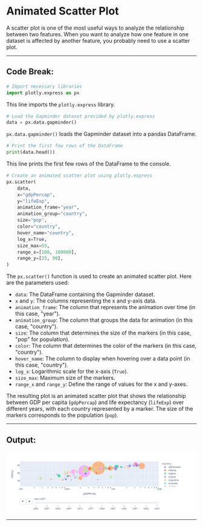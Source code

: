 # Animated Scatter Plot

A scatter plot is one of the most useful ways to analyze the relationship between two features.
When you want to analyze how one feature in one dataset is affected by another feature, you probably need to use a scatter plot.

-----

## Code Break:

```python
# Import necessary libraries
import plotly.express as px
```

This line imports the `plotly.express` library.

```python
# Load the Gapminder dataset provided by plotly.express
data = px.data.gapminder()
```

`px.data.gapminder()` loads the Gapminder dataset into a pandas DataFrame.

```python
# Print the first few rows of the DataFrame
print(data.head())
```

This line prints the first few rows of the DataFrame to the console.

```python
# Create an animated scatter plot using plotly.express
px.scatter(
    data,
    x="gdpPercap",
    y="lifeExp",
    animation_frame="year",
    animation_group="country",
    size="pop",
    color="country",
    hover_name="country",
    log_x=True,
    size_max=55,
    range_x=[100, 100000],
    range_y=[25, 90],
)
```

The `px.scatter()` function is used to create an animated scatter plot. Here are the parameters used:

- `data`: The DataFrame containing the Gapminder dataset.
- `x` and `y`: The columns representing the x and y-axis data.
- `animation_frame`: The column that represents the animation over time (in this case, "year").
- `animation_group`: The column that groups the data for animation (in this case, "country").
- `size`: The column that determines the size of the markers (in this case, "pop" for population).
- `color`: The column that determines the color of the markers (in this case, "country").
- `hover_name`: The column to display when hovering over a data point (in this case, "country").
- `log_x`: Logarithmic scale for the x-axis (`True`).
- `size_max`: Maximum size of the markers.
- `range_x` and `range_y`: Define the range of values for the x and y-axes.

The resulting plot is an animated scatter plot that shows the relationship between GDP per capita (`gdpPercap`) and life expectancy (`lifeExp`) over different years, with each country represented by a marker. The size of the markers corresponds to the population (`pop`).

-----

## Output:

![Animation Plot](newplot.png)

-----